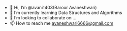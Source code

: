 - 👋 Hi, I’m @avani1403(Baroor Avaneshwari)
- 🌱 I’m currently learning Data Structures and Algorithms
- 💞️ I’m looking to collaborate on ...
- 📫 How to reach me avaneshwari6666@gmail.com

<!---
avani1403/avani1403 is a ✨ special ✨ repository because its `README.md` (this file) appears on your GitHub profile.
You can click the Preview link to take a look at your changes.
--->
